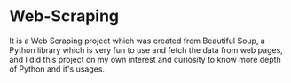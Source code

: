 # Web-Scraping
It is a Web Scraping project which was created from Beautiful Soup, a Python library which is very fun to use and fetch the data from web pages,
and I did this project on my own interest and curiosity to know more depth of Python and it's usages.  
